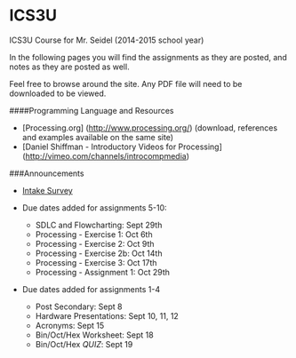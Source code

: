 ICS3U
=====

ICS3U Course for Mr. Seidel (2014-2015 school year)

In the following pages you will find the assignments as they are posted, and notes as they are posted as well.

Feel free to browse around the site.  Any PDF file will need to be downloaded to be viewed.

####Programming Language and Resources
* [Processing.org] (http://www.processing.org/) (download, references and examples available on the same site)
* [Daniel Shiffman - Introductory Videos for Processing] (http://vimeo.com/channels/introcompmedia)

###Announcements
* [Intake Survey](https://docs.google.com/forms/d/1L3RliOHHLfAlCdnqRfsVPs3v2EgrA9q4NAeOPllJC5A/viewform)
* Due dates added for assignments 5-10:
  * SDLC and Flowcharting: Sept 29th
  * Processing - Exercise 1: Oct 6th
  * Processing - Exercise 2: Oct 9th
  * Processing - Exercise 2b: Oct 14th
  * Processing - Exercise 3: Oct 17th
  * Processing - Assignment 1: Oct 29th

* Due dates added for assignments 1-4
  * Post Secondary: Sept 8
  * Hardware Presentations: Sept 10, 11, 12
  * Acronyms: Sept 15
  * Bin/Oct/Hex Worksheet: Sept 18
  * Bin/Oct/Hex _QUIZ_: Sept 19


